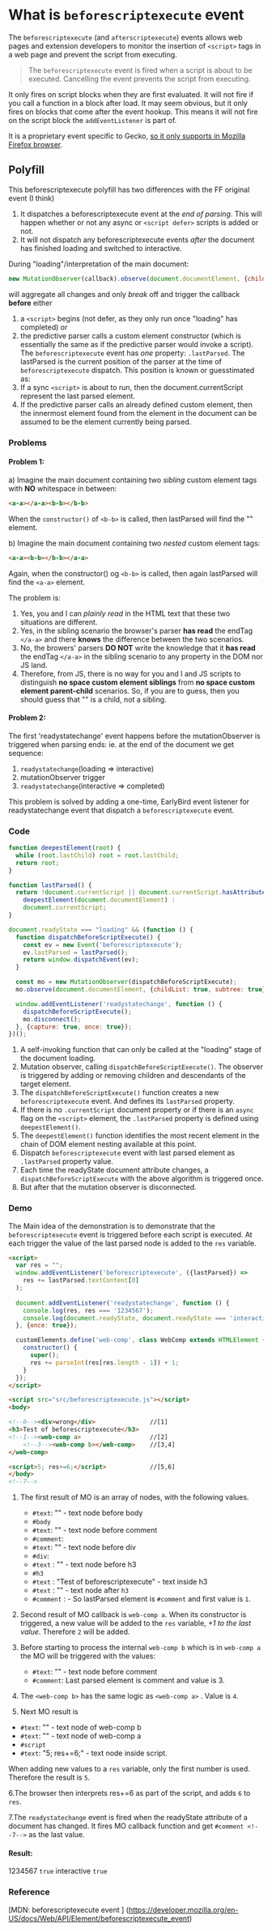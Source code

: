 # What is `beforescriptexecute` event


The `beforescriptexecute` (and `afterscriptexecute`) events allows web pages and extension developers to monitor the insertion
of `<script>` tags in a web page and prevent the script from executing.

> The `beforescriptexecute` event is fired when a script is about to be executed. Cancelling the event prevents the script from executing.

It only fires on script blocks when they are first evaluated. It will not fire if you call a function in a block after load.
It may seem obvious, but it only fires on blocks that come after the event hookup. This means it will not fire on the 
script block the `addEventListener` is part of.

It is a proprietary event specific to Gecko, [so it only supports in Mozilla Firefox browser](https://caniuse.com/mdn-api_element_beforescriptexecute_event).


## Polyfill

This beforescriptexecute polyfill has two differences with the FF original event (I think)
1. It dispatches a beforescriptexecute event at the *end of parsing*. This will happen whether or not any async or
   `<script defer>` scripts is added or not.
2. It will not dispatch any beforescriptexecute events *after* the document has finished loading and
   switched to interactive.
   
During "loading"/interpretation of the main document:

 ```js
 new MutationObserver(callback).observe(document.documentElement, {childList: true, subtree: true});
```

will aggregate all changes and only *break* off and
trigger the callback **before** either
1. a `<script>` begins (not defer, as they only run once "loading" has completed) or
2. the predictive parser calls a custom element constructor
   (which is essentially the same as if the predictive parser would invoke a script).
The `beforescriptexecute` event has *one* property: `.lastParsed`.
The lastParsed is the current position of the parser at the time of `beforescriptexecute` dispatch.
This position is known or guesstimated as:
1. If a sync `<script>` is about to run, then
   the document.currentScript represent the last parsed element.
2. If the predictive parser calls an already defined custom element, then
   the innermost element found from the <html> element in the document
   can be assumed to be the element currently being parsed.   
   

### Problems

#### Problem 1:

a) Imagine the main document containing two *sibling* custom element tags
    with **NO** whitespace in between:
   ```html
   <a-a></a-a><b-b></b-b>
   ```
    
  When the `constructor()` of `<b-b>` is called, then lastParsed will find the "<a-a>" element.

b) Imagine the main document containing two *nested* custom element tags:
   ```html
   <a-a><b-b></b-b></a-a>
   ```
   Again, when the constructor() og `<b-b>` is called, then again lastParsed will find the `<a-a>` element.

 The problem is:
   1. Yes, you and I can *plainly read* in the HTML text that
       these two situations are different.
   2. Yes, in the sibling scenario the browser's parser **has read** the
       endTag `</a-a>` and there **knows** the difference between the two scenarios.
   3. No, the browers' parsers **DO NOT** write the knowledge that it **has read**
       the endTag `</a-a>` in the sibling scenario to any property in the DOM nor JS land.
   4. Therefore, from JS, there is no way for you and I and JS scripts to
       distinguish **no space custom element siblings** from **no space custom element
       parent-child** scenarios. So, if you are to guess, then you should guess that
       "<b-b>" is a child, not a sibling.

#### Problem 2:
   The first 'readystatechange' event happens before the mutationObserver is triggered when parsing ends:
   ie. at the end of the document we get sequence:
   1. `readystatechange`(loading => interactive)
   2. mutationObserver trigger
   3. `readystatechange`(interactive => completed)

This problem is solved by adding a one-time, EarlyBird event listener for readystatechange event that dispatch a `beforescriptexecute` event.

### Code
```js
function deepestElement(root) {                                              
  while (root.lastChild) root = root.lastChild;
  return root;
}

function lastParsed() {                                                       
  return !document.currentScript || document.currentScript.hasAttribute('async') ?
    deepestElement(document.documentElement) :                                //[5]
    document.currentScript;
}

document.readyState === "loading" && (function () {
  function dispatchBeforeScriptExecute() {                                    //[3]
    const ev = new Event('beforescriptexecute');                      
    ev.lastParsed = lastParsed();                                             //[4]
    return window.dispatchEvent(ev);                                          //[6]        
  }

  const mo = new MutationObserver(dispatchBeforeScriptExecute);               
  mo.observe(document.documentElement, {childList: true, subtree: true});     //[2]

  window.addEventListener('readystatechange', function () {                   //[7]
    dispatchBeforeScriptExecute();                                            //[2]
    mo.disconnect();                                                          //[8]
  }, {capture: true, once: true});
})();                                                                         //[1]
```

1. A self-invoking function that can only be called at the "loading" stage of the document loading.
2. Mutation observer, calling `dispatchBeforeScriptExecute()`. The observer is triggered by adding or removing children and descendants of the target element.
3. The `dispatchBeforeScriptExecute()` function creates a new `beforescriptexecute` event. And defines its `lastParsed` property.
4. If there is no `.currentScript` document property or if there is an `async` flag on the `<script>` element, the `.lastParsed` property is defined using `deepestElement()`.
5. The `deepestElement()` function identifies the most recent element in the chain of DOM element nesting available at this point.
6. Dispatch `beforescriptexecute` event with last parsed element as `.lastParsed` property value.
7. Each time the readyState document attribute changes, a `dispatchBeforeScriptExecute` with the above algorithm is triggered once.
8. But after that the mutation observer is disconnected.

### Demo

The Main idea of the demonstration is to demonstrate that the `beforescriptexecute` event is triggered before each script
is executed. At each trigger the value of the last parsed node is added to the `res` variable. 

```html
<script>
  var res = "";
  window.addEventListener('beforescriptexecute', ({lastParsed}) =>
    res += lastParsed.textContent[0]
  );
  
  document.addEventListener('readystatechange', function () {
    console.log(res, res === '1234567');
    console.log(document.readyState, document.readyState === 'interactive');
  }, {once: true});

  customElements.define('web-comp', class WebComp extends HTMLElement {
    constructor() {
      super();
      res += parseInt(res[res.length - 1]) + 1;
    }
  });
</script>

<script src="src/beforescriptexecute.js"></script>
<body>

<!--0--><div>wrong</div>               //[1]
<h3>Test of beforescriptexecute</h3>   
<!--1--><web-comp a>                   //[2]
    <!--3--><web-comp b></web-comp>    //[3,4]
</web-comp>

<script>5; res+=6;</script>            //[5,6]
</body>
<!--7-->
```

1. The first result of MO is an array of nodes, with the following values.
   * `#text`: "" - text node before body
   * `#body`
   * `#text`: "" - text node  before comment
   * `#comment`: <!--1-->
   * `#text`: "" - text node before div
   * `#div`:  
   * `#text` : "" - text node before h3
   * `#h3` 
   * `#text` : "Test of beforescriptexecute" - text inside h3
   * `#text` : "" - text node after `h3`
   * `#comment` : - <!--1-->
So lastParsed element is `#comment` and first value is `1`.
2. Second result of MO callback is `web-comp a`. When its constructor is triggered, a new value will be added to the `res` variable, _+1 to the last value_. Therefore `2` will be added.

3. Before starting to process the internal `web-comp b` which is in `web-comp a` the MO will be triggered with the values:
   * `#text`: "" - text node  before comment
   * `#comment`: <!--3--> 
   Last parsed element is comment and value is 3.

4. The `<web-comp b>` has the same logic as `<web-comp a>` . Value is `4`.
5. Next MO result is
  * `#text`: "" - text node of web-comp b
  * `#text`: "" - text node of web-comp a
  * `#script`
  * `#text`: "5; res+=6;" - text node inside script.

When adding new values to a `res` variable, only the first number is used. Therefore the result is `5`.

6.The browser then interprets res+=6 as part of the script, and adds `6` to `res`. 

7.The `readystatechange` event is fired when the readyState attribute of a document has changed. It fires MO callback function and get `#comment <!--7-->` as the last value.

#### Result:

1234567 `true`
interactive `true`

### Reference

[MDN: beforescriptexecute event ] (https://developer.mozilla.org/en-US/docs/Web/API/Element/beforescriptexecute_event)



